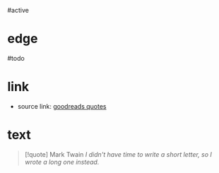 #active 

# edge
#todo 

# link
- source link: [goodreads quotes](https://www.goodreads.com/quotes/21422-i-didn-t-have-time-to-write-a-short-letter-so)

# text

> [!quote] Mark Twain
> *I didn't have time to write a short letter, so I wrote a long one instead.*